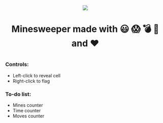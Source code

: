 <div align="center">
  <img src="https://github.com/michaelkolesidis/minesweeper-emoji/blob/main/minesweeper-emoji-screenshot.png" /><br>
  
</div>

<h1 align="center">Minesweeper made with 😃 😱 💣 🚩 and ❤️ <h1>



### Controls:
* Left-click to reveal cell<br>
* Right-click to flag

### To-do list:
* Mines counter<br>
* Time counter<br>
* Moves counter
